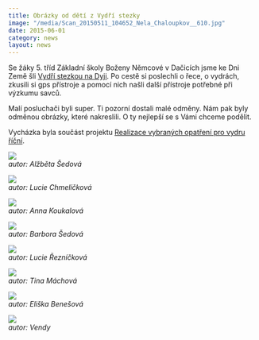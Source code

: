 ```yaml
---
title: Obrázky od dětí z Vydří stezky
image: "/media/Scan_20150511_104652_Nela_Chaloupkov__610.jpg"
date: 2015-06-01
category: news
layout: news
---
```

Se žáky 5. tříd Základní školy Boženy Němcové v Dačicích jsme ke Dni
Země šli [Vydří stezkou na Dyji](https://www.vydristezky.cz). Po
cestě si poslechli o řece, o vydrách, zkusili si gps přístroje a pomocí
nich našli další přístroje potřebné při výzkumu savců.

Malí posluchači byli super. Ti pozorní dostali malé odměny. Nám pak byly
odměnou obrázky, které nakreslili. O ty nejlepší se s Vámi chceme
podělit.

Vycházka byla součást projektu [Realizace vybraných opatření pro vydru
říční][1].

![](/media/Scan_20150511_123047_Al_b_ta__edov__610.jpg)  
*autor: Alžběta Šedová*

![](/media/Scan_20150511_104919_Lucie_Chmel__kov__610.jpg)  
*autor: Lucie Chmelíčková*

![](/media/Scan_20150511_123349_Anna_Koukalov__610.jpg)  
*autor: Anna Koukalová*

![](/media/Scan_20150511_123254_Barbora__edov__610.jpg)  
*autor: Barbora Šedová*

![](/media/Scan_20150511_105455_Lucie__ezn__kov__610.jpg)  
*autor: Lucie Řezníčková*

![](/media/Scan_20150511_105924_Tina_M_chov__610.jpg)  
*autor: Tina Máchová*

![](/media/Scan_20150511_105559_Eli_ka_Bene_ov__610.jpg)  
*autor: Eliška Benešová*

![](/media/Scan_20150511_110131_Vendy_610.jpg)  
*autor: Vendy*


[1]: /o-nas/projekt

